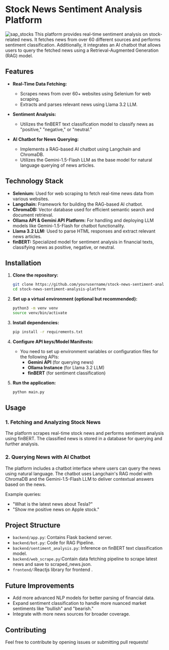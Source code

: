 # Stock News Sentiment Analysis Platform
![sap_stocks](https://github.com/user-attachments/assets/dc342b2e-c589-4f2a-bf9a-b87e8245daa5)
This platform provides real-time sentiment analysis on stock-related news. It fetches news from over 60 different sources and performs sentiment classification. Additionally, it integrates an AI chatbot that allows users to query the fetched news using a Retrieval-Augmented Generation (RAG) model.

## Features
- **Real-Time Data Fetching:** 
  - Scrapes news from over 60+ websites using Selenium for web scraping.
  - Extracts and parses relevant news using Llama 3.2 LLM.

  
- **Sentiment Analysis:** 
  - Utilizes the finBERT text classification model to classify news as "positive," "negative," or "neutral."

- **AI Chatbot for News Querying:**
  - Implements a RAG-based AI chatbot using Langchain and ChromaDB.
  - Utilizes the Gemini-1.5-Flash LLM as the base model for natural language querying of news articles.

## Technology Stack

- **Selenium:** Used for web scraping to fetch real-time news data from various websites.
- **Langchain:** Framework for building the RAG-based AI chatbot.
- **ChromaDB:** Vector database used for efficient semantic search and document retrieval.
- **Ollama API & Gemini API Platform:** For handling and deploying LLM models like Gemini-1.5-Flash for chatbot functionality.
- **Llama 3.2 LLM:** Used to parse HTML responses and extract relevant news articles.
- **finBERT:** Specialized model for sentiment analysis in financial texts, classifying news as positive, negative, or neutral.

## Installation

1. **Clone the repository:**
   ```bash
   git clone https://github.com/yourusername/stock-news-sentiment-analysis-platform.git
   cd stock-news-sentiment-analysis-platform
   ```

2. **Set up a virtual environment (optional but recommended):**
   ```bash
   python3 -m venv venv
   source venv/bin/activate
   ```

3. **Install dependencies:**
   ```bash
   pip install -r requirements.txt
   ```

4. **Configure API keys/Model Manifests:**
   - You need to set up environment variables or configuration files for the following APIs:
     - **Gemini API** (for querying news)
     - **Ollama Instance** (for Llama 3.2 LLM)
     - **finBERT** (for sentiment classification)

5. **Run the application:**
   ```bash
   python main.py
   ```

## Usage

### 1. **Fetching and Analyzing Stock News**
   The platform scrapes real-time stock news and performs sentiment analysis using finBERT. The classified news is stored in a database for querying and further analysis.

### 2. **Querying News with AI Chatbot**
   The platform includes a chatbot interface where users can query the news using natural language. The chatbot uses Langchain's RAG model with ChromaDB and the Gemini-1.5-Flash LLM to deliver contextual answers based on the news.

   Example queries:
   - "What is the latest news about Tesla?"
   - "Show me positive news on Apple stock."

## Project Structure

- `backend/app.py`: Contains Flask backend server.
- `backend/bot.py`: Code for RAG Pipeline.
- `backend/sentiment_analysis.py`: Inference on finBERT text classification model.
- `backend/web_scrape.py`:Contain data fetching pipeline to scrape latest news and save to scraped_news.json.
- `frontend/`:Reactjs library for frontend .

## Future Improvements

- Add more advanced NLP models for better parsing of financial data.
- Expand sentiment classification to handle more nuanced market sentiments like "bullish" and "bearish."
- Integrate with more news sources for broader coverage.

## Contributing

Feel free to contribute by opening issues or submitting pull requests!
